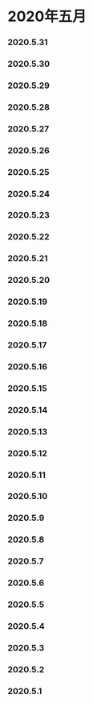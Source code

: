 # 2020年五月

### 2020.5.31 
### 2020.5.30 
### 2020.5.29 
### 2020.5.28 
### 2020.5.27
### 2020.5.26 
### 2020.5.25 
### 2020.5.24 
### 2020.5.23 
### 2020.5.22 
### 2020.5.21 
### 2020.5.20 
### 2020.5.19 
### 2020.5.18
### 2020.5.17  
### 2020.5.16
### 2020.5.15
### 2020.5.14
### 2020.5.13
### 2020.5.12
### 2020.5.11
### 2020.5.10
### 2020.5.9
### 2020.5.8
### 2020.5.7
### 2020.5.6
### 2020.5.5
### 2020.5.4
### 2020.5.3
### 2020.5.2
### 2020.5.1